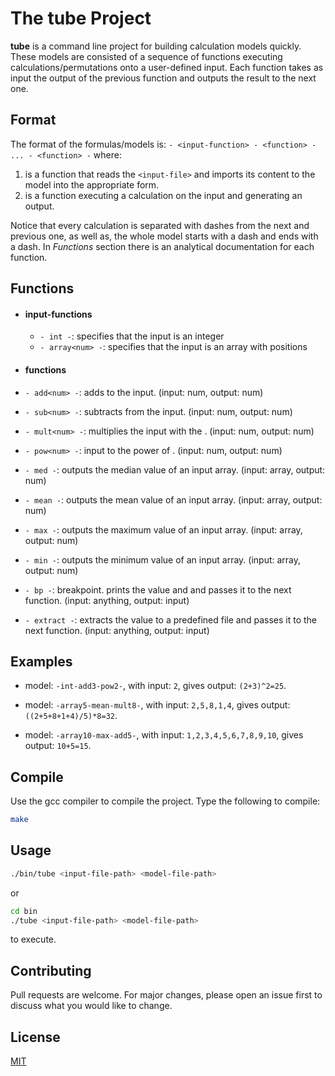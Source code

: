 # The **tube** Project

**tube** is a command line project for building calculation models quickly. These models are consisted of a sequence of functions executing calculations/permutations onto a user-defined input. Each function takes as input the output of the previous function and outputs the result to the next one.

## Format

The format of the formulas/models is:
  `- <input-function> - <function> - ... - <function> -`
 where:
  1. <input-function> is a function that reads the `<input-file>` and imports its content to the model into the appropriate form.
  2. <function> is a function executing a calculation on the input and generating an output.

  Notice that every calculation is separated with dashes from the next and previous one, as well as, the whole model starts with a dash and ends with a dash.
  In *Functions* section there is an analytical documentation for each function.

## Functions

- #### input-functions ####
  - `- int -`: specifies that the input is an integer
  - `- array<num> -`: specifies that the input is an array with <num> positions

- #### functions ####
 - `- add<num> -`: adds <num> to the input. (input: num, output: num)
 - `- sub<num> -`: subtracts <num> from the input. (input: num, output: num)
 - `- mult<num> -`: multiplies the input with the <num>. (input: num, output: num)
 - `- pow<num> -`: input to the power of <num>. (input: num, output: num)
 - `- med -`: outputs the median value of an input array. (input: array, output: num)
 - `- mean -`: outputs the mean value of an input array. (input: array, output: num)
 - `- max -`: outputs the maximum value of an input array. (input: array, output: num)
 - `- min -`: outputs the minimum value of an input array. (input: array, output: num)
 - `- bp -`: breakpoint. prints the value and and passes it to the next function. (input: anything, output: input)
 - `- extract -`: extracts the value to a predefined file and passes it to the next function. (input: anything, output: input)

## Examples

- model: `-int-add3-pow2-`,
  with input: `2`,
  gives output: `(2+3)^2=25`.

- model: `-array5-mean-mult8-`,
  with input: `2,5,8,1,4`,
  gives output: `((2+5+8+1+4)/5)*8=32`.

- model: `-array10-max-add5-`,
  with input: `1,2,3,4,5,6,7,8,9,10`,
  gives output: `10+5=15`.


## Compile

Use the gcc compiler to compile the project. Type the following to compile:

```bash
make
```

## Usage

```bash
./bin/tube <input-file-path> <model-file-path>
```
or
```bash
cd bin
./tube <input-file-path> <model-file-path>
```

to execute.

## Contributing
Pull requests are welcome. For major changes, please open an issue first to discuss what you would like to change.

## License
[MIT](https://choosealicense.com/licenses/mit/)

